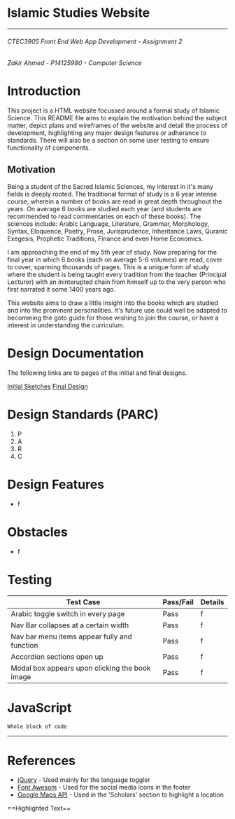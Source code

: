 # Islamic Studies Website
- - -
###### CTEC3905 Front End Web App Development - Assignment 2
###### Zakir Ahmed - P14125980 - Computer Science

# Introduction
This project is a HTML website focussed around a formal study of Islamic Science. This README file aims to explain the motivation behind the subject matter, depict plans and wireframes of the website and detail the process of development, highlighting any major design features or adherance to standards. There will also be a section on some user testing to ensure functionality of components.

## Motivation
Being a student of the Sacred Islamic Sciences, my interest in it's many fields is deeply rooted. The traditional format of study is a 6 year intense course, wherein a number of books are read in great depth throughout the years. On average 6 books are studied each year (and students are recommended to read commentaries on each of these books). The sciences include: Arabic Language, Literature, Grammar, Morphology, Syntax, Eloquence, Poetry, Prose, Jurisprudence, Inheritance Laws, Quranic Exegesis, Prophetic Traditions, Finance and even Home Economics.

I am approaching the end of my 5th year of study. Now preparing for the final year in which 6 books (each on average 5-6 volumes) are read, cover to cover, spanning thousands of pages. This is a unique form of study where the student is being taught every tradition from the teacher (Principal Lecturer) with an ininterupted chain from himself up to the very person who first narrated it some 1400 years ago.

This website aims to draw a little insight into the books which are studied and into the prominent personalities. It's future use could well be adapted to becomming the goto guide for those wishing to join the course, or have a interest in understanding the curriculum.


# Design Documentation
The following links are to pages of the initial and final designs.


[Initial Sketches](documents/initial.md)
[Final Design](documents/final.md)

# Design Standards (PARC)
1. P
2. A
3. R
4. C

# Design Features
- f

# Obstacles
- f

# Testing


| Test Case | Pass/Fail |Details |
|--------|--------|--------|
|     Arabic toggle switch in every page   |    Pass    | f    |
|     Nav Bar collapses at a certain width   |    Pass    | f    |
|     Nav bar menu items appear fully and function  |    Pass    | f    |
|     Accordion sections open up   |    Pass    | f    |
|     Modal box appears upon clicking the book image   |    Pass    | f    |





# JavaScript

```
Whole block of code

```

---
# References

- [jQuery](http://) - Used mainly for the language toggler
- [Font Awesom](http://) - Used for the social media icons in the footer
- [Google Maps API](http://) - Used in the 'Scholars' section to highlight a location

==Highlighted Text==